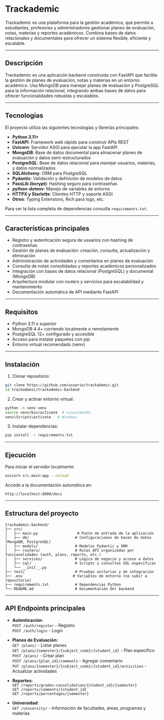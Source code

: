 # Trackademic

Trackademic es una plataforma para la gestión académica, que permite a estudiantes, profesores y administradores gestionar planes de evaluación, notas, materias y reportes académicos. Combina bases de datos relacionales y documentales para ofrecer un sistema flexible, eficiente y escalable.

---

## Descripción

Trackademic es una aplicación backend construida con FastAPI que facilita la gestión de planes de evaluación, notas y materias en un entorno académico. Usa MongoDB para manejar planes de evaluación y PostgreSQL para la información relacional, integrando ambas bases de datos para ofrecer funcionalidades robustas y escalables.

---

## Tecnologías

El proyecto utiliza las siguientes tecnologías y librerías principales:

- **Python 3.11+**  
- **FastAPI**: Framework web rápido para construir APIs REST  
- **Uvicorn**: Servidor ASGI para ejecutar la app FastAPI  
- **MongoDB**: Base de datos documental para almacenar planes de evaluación y datos semi-estructurados  
- **PostgreSQL**: Base de datos relacional para manejar usuarios, materias, y datos normalizados  
- **SQLAlchemy**: ORM para PostgreSQL  
- **Pydantic**: Validación y definición de modelos de datos  
- **PassLib (bcrypt)**: Hashing seguro para contraseñas  
- **python-dotenv**: Manejo de variables de entorno  
- **HTTPX y Starlette**: Clientes HTTP y soporte ASGI  
- **Otros**: Typing Extensions, Rich para logs, etc.

Para ver la lista completa de dependencias consulta `requirements.txt`.

---

## Características principales

- Registro y autenticación segura de usuarios con hashing de contraseñas  
- Gestión de planes de evaluación: creación, consulta, actualización y eliminación  
- Administración de actividades y comentarios en planes de evaluación  
- Consulta de notas consolidadas y reportes académicos personalizados  
- Integración con bases de datos relacional (PostgreSQL) y documental (MongoDB)  
- Arquitectura modular con routers y servicios para escalabilidad y mantenimiento  
- Documentación automática de API mediante FastAPI  

---

## Requisitos

- Python 3.11 o superior  
- MongoDB 4.4+ corriendo localmente o remotamente  
- PostgreSQL 12+ configurado y accesible  
- Acceso para instalar paquetes con pip  
- Entorno virtual recomendado (venv)

---

## Instalación

1. Clonar repositorio:

```bash
git clone https://github.com/usuario/trackademic.git
cd trackademic/trackademic-backend
```

2. Crear y activar entorno virtual:

```bash
python -m venv venv
source venv/bin/activate  # Linux/macOS
venv\Scripts\activate   # Windows
```

3. Instalar dependencias:

```bash
pip install -r requirements.txt
```
---

## Ejecución

Para iniciar el servidor localmente:

```bash
uvicorn src.main:app --reload
```

Accede a la documentación automática en:

```
http://localhost:8000/docs
```

---

## Estructura del proyecto

```
trackademic-backend/
├── src/
│   ├── main.py                  # Punto de entrada de la aplicación
│   ├── db/                     # Configuraciones de bases de datos (MongoDB, PostgreSQL)
│   ├── models/                 # Modelos Pydantic y ORM
│   ├── routers/                # Rutas API organizadas por funcionalidades (auth, plans, reports, etc.)
│   ├── services/               # Lógica de negocio y acceso a datos
│   ├── sql/                    # Scripts y consultas SQL específicas
│   └── __init__.py
├── test/                       # Pruebas unitarias y de integración
├── .env                       # Variables de entorno (no subir a repositorio)
├── requirements.txt            # Dependencias Python
└── README.md                   # Documentación del backend
```

---

## API Endpoints principales

- **Autenticación:**  
  `POST /auth/register` - Registro  
  `POST /auth/login` - Login  

- **Planes de Evaluación:**  
  `GET /plans/` - Listar planes  
  `GET /plans/{semester}/{subject_code}/{student_id}` - Plan específico  
  `POST /plans/` - Crear plan  
  `POST /plans/{plan_id}/comments` - Agregar comentario  
  `PUT /plans/{semester}/{subject_code}/{student_id}/activities` - Actualizar actividades  

- **Reportes:**  
  `GET /reports/grades-consolidation/{student_id}/{semester}`  
  `GET /reports/comments/{student_id}`  
  `GET /reports/percentages/{semester}`  

- **Universidad:**  
  `GET /university/` - Información de facultades, áreas, programas y materias  